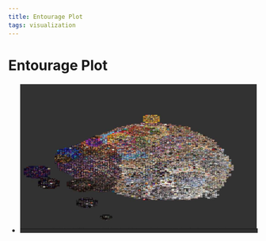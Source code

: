 ```yaml
---
title: Entourage Plot
tags: visualization
---
```


# Entourage Plot
- ![im](assets/Pasted%20Image%2020220506155757.png)




















































